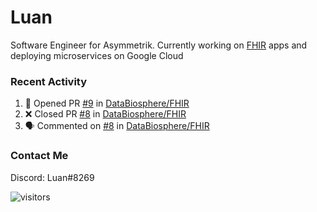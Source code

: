 # Luan

Software Engineer for Asymmetrik. Currently working on [FHIR](https://hl7.org/FHIR/) apps and deploying microservices on Google Cloud

### Recent Activity

<!--START_SECTION:activity-->
1. 💪 Opened PR [#9](https://github.com/DataBiosphere/FHIR/pull/9) in [DataBiosphere/FHIR](https://github.com/DataBiosphere/FHIR)
2. ❌ Closed PR [#8](https://github.com/DataBiosphere/FHIR/pull/8) in [DataBiosphere/FHIR](https://github.com/DataBiosphere/FHIR)
3. 🗣 Commented on [#8](https://github.com/DataBiosphere/FHIR/issues/8) in [DataBiosphere/FHIR](https://github.com/DataBiosphere/FHIR)
<!--END_SECTION:activity-->

<!--START_SECTION:activity-->

### Contact Me

Discord: Luan#8269

![visitors](https://visitor-badge.glitch.me/badge?page_id=luan-asym.visitor-badge)
